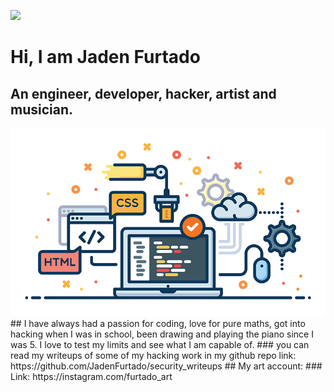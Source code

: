 ![](https://komarev.com/ghpvc/?username=JadenFurtado&color=green)

# Hi, I am Jaden Furtado
## An engineer, developer, hacker, artist and musician. 
<img src="https://github.com/JadenFurtado/JadenFurtado/blob/main/a.jpg" />
## I have always had a passion for coding, love for pure maths, got into hacking when I was in school, been drawing and playing the piano since I was 5. I love to test my limits and see what I am capable of.
### you can read my writeups of some of my hacking work in my github repo link: https://github.com/JadenFurtado/security_writeups
## My art account:
### Link: https://instagram.com/furtado_art
